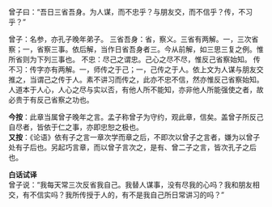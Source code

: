 曾子曰：“吾日三省吾身。为人谋，而不忠乎？与朋友交，而不信乎？传，不习乎？”

曾子：名参，亦孔子晚年弟子。 
三省吾身：省，察义。三省有两解。一，三次省察；一，省察三事。依后解，当作日省吾身者三。今从前解，如三思三复之例。惟所省则为下列三事也。 
不忠：尽己之谓忠。己心之尽不尽，惟反己省察始知。 
传不习：传字亦有两解。一，师传之于己；一，己传之于人。依上文为人谋与朋友交推之，当谓己之传于人。素不讲习而传之，此亦不忠不信，然亦惟反己省察始知。人道本于人心，人心之尽与实以否，有他人所不能知，亦非他人所能强使之者，故必贵于有反己省察之功也。  

**今按**：此章当属曾子晚年之言。孟子称曾子为守约，观此章，信矣。盖曾子所反己自尽者，皆依于仁之事，亦即忠恕之极也。  
**又按**：《论语》依有子之言一章次学而章之后，不即次以曾子之言者，嫌为以曾子处有子后也。另起巧言章，而以曾子言次之，是有、曾二子之言，皆次孔子之后也。  

**白话试译**    
曾子说：“我每天常三次反省我自己。我替人谋事，没有尽我的心吗？我和朋友相交，有不信实吗？我所传授于人的，有不是我自己所日常讲习的吗？”
